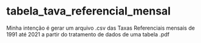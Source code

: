 # tabela_tava_referencial_mensal
Minha intenção é gerar um arquivo .csv  das Taxas Referenciais mensais de 1991 até 2021 a partir  do tratamento de dados de uma tabela .pdf
